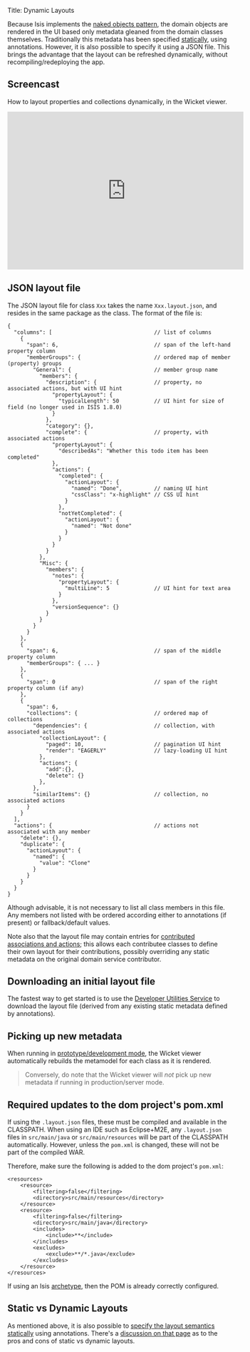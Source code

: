 Title: Dynamic Layouts

[//]: # (content copied to _user-guide_wicket-viewer_layout_dynamic-object-layout)

Because Isis implements the [naked objects pattern](http://en.wikipedia.org/wiki/Naked_objects), the domain objects are rendered in the UI based only metadata gleaned from the domain classes themselves.  Traditionally this metadata has been specified [statically](./static-layouts.html), using annotations.  However, it is also possible to specify it using a JSON file.  This brings the advantage that the layout can be refreshed dynamically, without recompiling/redeploying the app.

## <a name="screencast"></a>Screencast

How to layout properties and collections dynamically, in the Wicket viewer.

<iframe width="530" height="354" src="http://www.youtube.com/embed/zmrg49WeEPc" frameborder="0" allowfullscreen></iframe>


## JSON layout file

The JSON layout file for class `Xxx` takes the name `Xxx.layout.json`, and resides in the same package as the class.
The format of the file is:

    {
      "columns": [                                // list of columns
        {
          "span": 6,                              // span of the left-hand property column
          "memberGroups": {                       // ordered map of member (property) groups
            "General": {                          // member group name
              "members": {
                "description": {                  // property, no associated actions, but with UI hint
                  "propertyLayout": {
                    "typicalLength": 50           // UI hint for size of field (no longer used in ISIS 1.8.0)
                  }
                },
                "category": {},
                "complete": {                     // property, with associated actions
                  "propertyLayout": {
                    "describedAs": "Whether this todo item has been completed"
                  },
                  "actions": {
                    "completed": {
                      "actionLayout": {
                        "named": "Done",          // naming UI hint
                        "cssClass": "x-highlight" // CSS UI hint
                      }
                    },
                    "notYetCompleted": {
                      "actionLayout": {
                        "named": "Not done"
                      }
                    }
                  }
                }
              },
              "Misc": {
                "members": {
                  "notes": {
                    "propertyLayout": {
                      "multiLine": 5              // UI hint for text area
                    }
                  },
                  "versionSequence": {}
                }
              }
            }
          }
        },
        {
          "span": 6,                              // span of the middle property column
          "memberGroups": { ... }
        },
        {
          "span": 0                               // span of the right property column (if any)
        },
        {
          "span": 6,
          "collections": {                        // ordered map of collections
            "dependencies": {                     // collection, with associated actions
              "collectionLayout": {
                "paged": 10,                      // pagination UI hint
                "render": "EAGERLY"               // lazy-loading UI hint
              },
              "actions": {
                "add":{},
                "delete": {}
              },
            },
            "similarItems": {}                    // collection, no associated actions
          }
        }
      ],
      "actions": {                                // actions not associated with any member
        "delete": {},
        "duplicate": {
          "actionLayout": {
            "named": {
              "value": "Clone"
            }
          }
        }
      }
    }
 
Although advisable, it is not necessary to list all class members in this file.  Any members not listed with be
ordered according either to annotations (if present) or fallback/default values.

Note also that the layout file may contain entries for
[contributed associations and actions](../../../more-advanced-topics/how-to-01-062-How-to-decouple-dependencies-using-contributions.html);
this allows each contributee classes to define their own layout for their contributions, possibly overriding any
static metadata on the original domain service contributor.

## Downloading an initial layout file

The fastest way to get started is to use the [Developer Utilities Service](../../../reference/services/developer-utilities-service.html) to download the layout file (derived from any existing static metadata defined by annotations).

## Picking up new metadata

When running in [prototype/development mode](../../../reference/deployment-type.html), the Wicket viewer automatically rebuilds the metamodel for each class as it is rendered.

> Conversely, do note that the Wicket viewer will *not* pick up new metadata if running in production/server mode.

## Required updates to the dom project's pom.xml

If using the `.layout.json` files, these must be compiled and available in the CLASSPATH.  When using an IDE such as Eclipse+M2E, any `.layout.json` files in `src/main/java` or `src/main/resources` will be part of the CLASSPATH automatically.  However, unless the `pom.xml` is changed, these will not be part of the compiled WAR.

Therefore, make sure the following is added to the dom project's `pom.xml`:

    <resources>
        <resource>
            <filtering>false</filtering>
            <directory>src/main/resources</directory>
        </resource>
        <resource>
            <filtering>false</filtering>
            <directory>src/main/java</directory>
            <includes>
                <include>**</include>
            </includes>
            <excludes>
                <exclude>**/*.java</exclude>
            </excludes>
        </resource>
    </resources>
 
If using an Isis [archetype](../../../intro/getting-started/simple-archetype.html), then the POM is already correctly configured.

## Static vs Dynamic Layouts

As mentioned above, it is also possible to [specify the layout semantics statically](./static-layouts.html) using annotations.  There's a <a href="static-layouts.html#pros-and-cons">discussion on that page</a> as to the pros and cons of static vs dynamic layouts.
